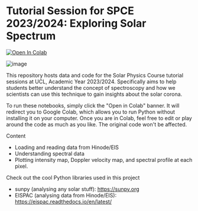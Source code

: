 # Tutorial Session for SPCE 2023/2024: Exploring Solar Spectrum
[![Open In Colab](https://colab.research.google.com/assets/colab-badge.svg)](https://colab.research.google.com/github/nawinnova/Tutorial_SPCE2024)

![image](https://github.com/nawinnova/Tutorial_SPCE2024/assets/40351889/1111ed5c-dbec-48fb-ad86-76000df03242)


This repository hosts data and code for the Solar Physics Course tutorial sessions at UCL, Academic Year 2023/2024. 
Specifically aims to help students better understand the concept of spectroscopy and how we scientists can use this technique to
gain insights about the solar corona.

To run these notebooks, simply click the "Open in Colab" banner. It will redirect you to Google Colab, which allows you to run Python without installing it on your computer. Once you are in Colab, feel free to edit or play around the code as much as you like. The original code won't be affected.

Content
- Loading and reading data from Hinode/EIS
- Understanding spectral data
- Plotting intensity map, Doppler velocity map, and spectral profile at each pixel.

Check out the cool Python libraries used in this project
- sunpy (analysing any solar stuff): https://sunpy.org
- EISPAC (analysing data from Hinode/EIS): https://eispac.readthedocs.io/en/latest/

